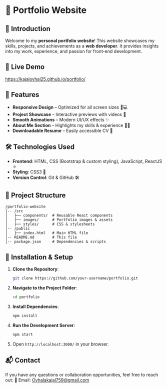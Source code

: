 # 📌 Portfolio Website

## 🌟 Introduction
Welcome to my **personal portfolio website**! This website showcases my skills, projects, and achievements as a **web developer**. It provides insights into my work, experience, and passion for front-end development.

## 🔗 Live Demo
https://kajalovhal25.github.io/portfolio/

## 🚀 Features
- **Responsive Design** – Optimized for all screen sizes 📱💻
- **Project Showcase** – Interactive previews with videos 🎥
- **Smooth Animations** – Modern UI/UX effects ✨
- **About Me Section** – Highlights my skills & experience 👩‍💻
- **Downloadable Resume** – Easily accessible CV 📄

## 🛠️ Technologies Used
- **Frontend**: HTML, CSS (Bootstrap & custom styling), JavaScript, ReactJS ⚛️
- **Styling**: CSS3 🎨
- **Version Control**: Git & GitHub 🛠️

## 📂 Project Structure
```
/portfolio-website
│-- /src
│   ├── components/  # Reusable React components
│   ├── images/      # Portfolio images & assets
│   ├── styles/      # CSS & stylesheets
│-- /public
│   ├── index.html   # Main HTML file
│-- README.md        # This file
│-- package.json     # Dependencies & scripts
```

## 🔧 Installation & Setup
1. **Clone the Repository**:
   ```sh
   git clone https://github.com/your-username/portfolio.git
   ```
2. **Navigate to the Project Folder**:
   ```sh
   cd portfolio
   ```
3. **Install Dependencies**:
   ```sh
   npm install
   ```
4. **Run the Development Server**:
   ```sh
   npm start
   ```
5. Open `http://localhost:3000/` in your browser.

## 📬 Contact
If you have any questions or collaboration opportunities, feel free to reach out:
📧 Email: Ovhalakajal759@gmail.com

